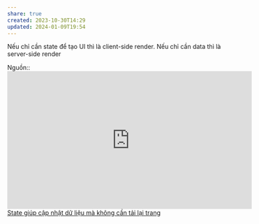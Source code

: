```yaml
---
share: true
created: 2023-10-30T14:29
updated: 2024-01-09T19:54
---
```

Nếu chỉ cần state để tạo UI thì là client-side render. Nếu chỉ cần data thì là server-side render

Nguồn:: <iframe width="560" height="315" src="https://www.youtube.com/embed/KuhfT6-I3QU?si=dw2sM15R87Odni4C" title="YouTube video player" frameborder="0" allow="accelerometer; autoplay; clipboard-write; encrypted-media; gyroscope; picture-in-picture; web-share" referrerpolicy="strict-origin-when-cross-origin" allowfullscreen></iframe>
[State giúp cập nhật dữ liệu mà không cần tải lại trang](./Island,%20state/State%20gi%C3%BAp%20c%E1%BA%ADp%20nh%E1%BA%ADt%20d%E1%BB%AF%20li%E1%BB%87u%20m%C3%A0%20kh%C3%B4ng%20c%E1%BA%A7n%20t%E1%BA%A3i%20l%E1%BA%A1i%20trang.md)